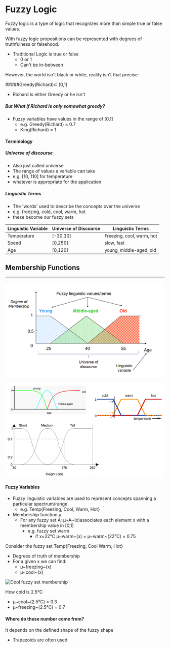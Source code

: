 # Fuzzy Logic 

Fuzzy logic is a type of logic that recognizes more than simple true or false values.

With fuzzy logic propositions can be represented with degrees of truthfulness or falsehood.

- Traditional Logic is true or false
  - 0 or 1 
  - Can't be in-between

However, the world isn't black or white, reality isn't that precise

#####Greedy(Richard)⊂ [0,1] 

* Richard is either Greedy or he isn't 

##### But What if Richard is only somewhat greedy?

* Fuzzy variables have values in the range of [0,1]
  * e.g. Greedy(Richard) = 0.7
  * King(Richard) = 1

#### Terminology 

##### Universe of discourse

* Also just called universe
* The range of values a variable can take
* e.g. [10, 110] for temperature
* whatever is appropriate for the application

##### Linguistic Terms

* The 'words' used to describe the concepts over the universe
* e.g. freezing, cold, cool, warm, hot
* these become our fuzzy sets

| Linguistic Variable | Universe of Discourse | Linguistic Terms          |
| ------------------- | --------------------- | ------------------------- |
| Temperature         | [-30,30]              | Freezing, cool, warm, hot |
| Speed               | [0,250]               | slow, fast                |
| Age                 | [0,120]               | young, middle-aged, old   |



## Membership Functions

------

![Membership Functions Representation](memebrship-functions.PNG)

![Membership Functions Representation](membership-functions-2.PNG)



#### Fuzzy Variables

* Fuzzy linguistic variables are used to represent concepts spanning a particular spectrum/range
  * e.g. Temp{Freezing, Cool, Warm, Hot}
* Membership function µ 
  * For any fuzzy set A: µ~A~(x)associates each element x with a membership value in [0,1]
    * e.g. fuzzy set warm 
      * if x=22°C µ~warm~(x) = µ~warm~(22°C) = 0.75 

Consider the fuzzy set Temp{Freezing, Cool Warm, Hot}

* Degrees of truth of membership
* For a given x we can find:
  * µ~freezing~(x)
  * µ~cool~(x)

![Cool fuzzy set membership](D:\git\notes\AI\cool-membership.PNG)

How cold is 2.5°C

* µ~cool~(2.5°C) = 0.3
* µ~freezing~(2.5°C) = 0.7

#### Where do these number come from?

It depends on the defined shape of the fuzzy shape

* Trapezoids are often used
